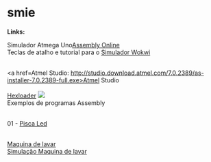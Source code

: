 # smie

<b>Links:</b><BR>

Simulador Atmega Uno<a href=https://wokwi.com/projects/341066839950885460>Assembly Online</a>
<BR>
Teclas de atalho e tutorial para o <a href=https://docs.wokwi.com/pt-BR/guides/diagram-editor> Simulador Wokwi</a><P>
<br><a href=Atmel Studio:  http://studio.download.atmel.com/7.0.2389/as-installer-7.0.2389-full.exe>Atmel Studio </a><BR>
<br><a href=https://github.com/mchavesferreira/smie/blob/main/hexloader.zip>Hexloader</a>
<img src=https://raw.githubusercontent.com/mchavesferreira/smie/main/imagens/movimentacao_bits_bytes.png>
<BR>Exemplos de programas Assembly

<P>  
<br>01 - <a href=https://wokwi.com/projects/341066839950885460> Pisca Led</a>

<BR> <a href=https://github.com/mchavesferreira/mcr/tree/main/maquina_lavar_asm>Maquina de lavar </a>
<br><a href=https://wokwi.com/projects/341106129478091346>Simulação Maquina de lavar</a>
